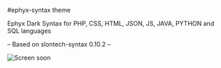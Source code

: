 #ephyx-syntax theme

Ephyx Dark Syntax for PHP, CSS, HTML, JSON, JS, JAVA, PYTHON and SQL languages 

– Based on slontech-syntax 0.10.2 –

![Screen soon](https://f.cloud.github.com/assets/69169/2289498/4c3cb0ec-a009-11e3-8dbd-077ee11741e5.gif)
